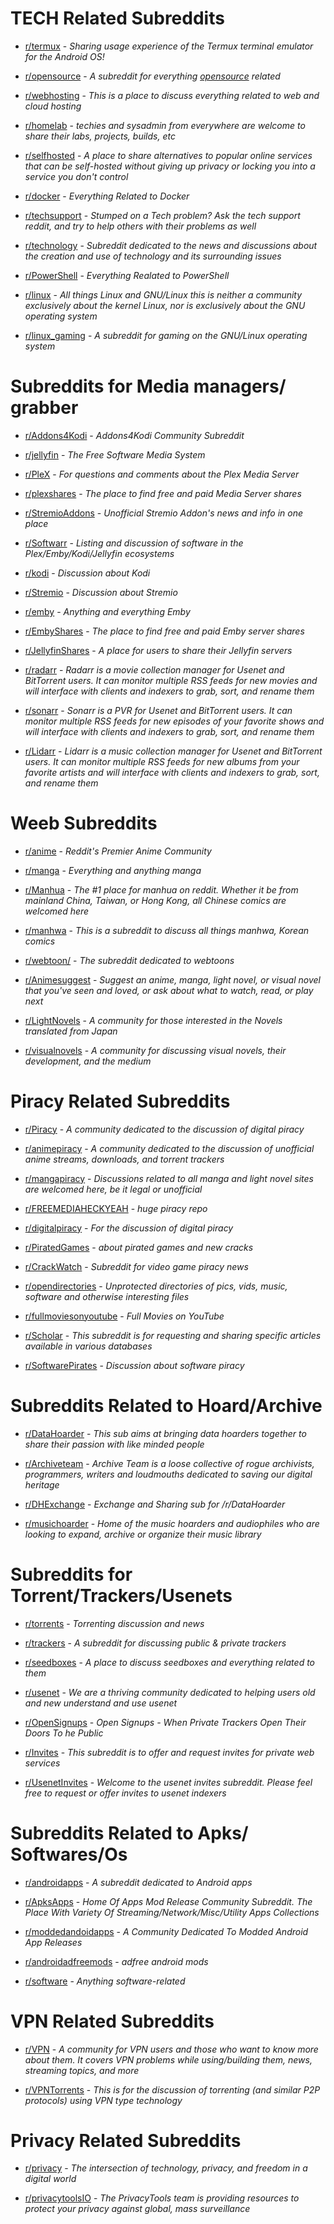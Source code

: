 # TECH Related Subreddits

* [r/termux](https://www.reddit.com/r/termux) - *Sharing usage experience of the Termux terminal emulator for the Android OS!*

* [r/opensource](https://www.reddit.com/r/opensource) - *A subreddit for everything [opensource](http://en.wikipedia.org/wiki/Open_source) related*

* [r/webhosting](https://www.reddit.com/r/webhosting) - *This is a place to discuss everything related to web and cloud hosting*

* [r/homelab](https://www.reddit.com/r/homelab/) - *techies and sysadmin from everywhere are welcome to share their labs, projects, builds, etc*

* [r/selfhosted](https://www.reddit.com/r/selfhosted) - *A place to share alternatives to popular online services that can be self-hosted without giving up privacy or locking you into a service you don't control*

* [r/docker](https://www.reddit.com/r/docker) - *Everything Related to Docker*

* [r/techsupport](https://www.reddit.com/r/techsupport) - *Stumped on a Tech problem? Ask the tech support reddit, and try to help others with their problems as well*

* [r/technology](https://www.reddit.com/r/technology) - *Subreddit dedicated to the news and discussions about the creation and use of technology and its surrounding issues*

* [r/PowerShell](https://www.reddit.com/r/PowerShell) - *Everything Realated to PowerShell*

* [r/linux](https://www.reddit.com/r/linux) - *All things Linux and GNU/Linux  this is neither a community exclusively about the kernel Linux, nor is exclusively about the GNU operating system*

* [r/linux_gaming](https://www.reddit.com/r/linux_gaming/) - *A subreddit for gaming on the GNU/Linux operating system*

# Subreddits for Media managers/ grabber

* [r/Addons4Kodi](https://www.reddit.com/r/Addons4Kodi) - *Addons4Kodi Community Subreddit*

* [r/jellyfin](https://www.reddit.com/r/jellyfin) - *The Free Software Media System*

* [r/PleX](https://www.reddit.com/r/PleX) - *For questions and comments about the Plex Media Server*

* [r/plexshares](https://www.reddit.com/r/plexshares) - *The place to find free and paid Media Server shares*

* [r/StremioAddons](https://www.reddit.com/r/StremioAddons) - *Unofficial Stremio Addon's news and info in one place*

* [r/Softwarr](https://www.reddit.com/r/Softwarr) - *Listing and discussion of software in the Plex/Emby/Kodi/Jellyfin ecosystems*

* [r/kodi](https://www.reddit.com/r/kodi) - *Discussion about Kodi*

* [r/Stremio](https://www.reddit.com/r/Stremio) - *Discussion about Stremio*

* [r/emby](https://www.reddit.com/r/emby) - *Anything and everything Emby*

* [r/EmbyShares](https://www.reddit.com/r/EmbyShares) - *The place to find free and paid Emby server shares*

* [r/JellyfinShares](https://www.reddit.com/r/JellyfinShares) - *A place for users to share their Jellyfin servers*

* [r/radarr](https://www.reddit.com/r/radarr) - *Radarr is a movie collection manager for Usenet and BitTorrent users. It can monitor multiple RSS feeds for new movies and will interface with clients and indexers to grab, sort, and rename them*

* [r/sonarr](https://www.reddit.com/r/sonarr) - *Sonarr is a PVR for Usenet and BitTorrent users. It can monitor multiple RSS feeds for new episodes of your favorite shows and will interface with clients and indexers to grab, sort, and rename them*

* [r/Lidarr](https://www.reddit.com/r/Lidarr/) - *Lidarr is a music collection manager for Usenet and BitTorrent users. It can monitor multiple RSS feeds for new albums from your favorite artists and will interface with clients and indexers to grab, sort, and rename them*


# Weeb Subreddits

* [r/anime](https://www.reddit.com/r/anime) - *Reddit's Premier Anime Community*

* [r/manga](https://www.reddit.com/r/manga/) - *Everything and anything manga*

* [r/Manhua](https://www.reddit.com/r/Manhua/) - *The #1 place for manhua on reddit. Whether it be from mainland China, Taiwan, or Hong Kong, all Chinese comics are welcomed here*

* [r/manhwa](https://www.reddit.com/r/manhwa/) - *This is a subreddit to discuss all things manhwa, Korean comics*

* [r/webtoon/](https://www.reddit.com/r/webtoons/) - *The subreddit dedicated to webtoons*

* [r/Animesuggest](https://www.reddit.com/r/Animesuggest/) - *Suggest an anime, manga, light novel, or visual novel that you've seen and loved, or ask about what to watch, read, or play next*

* [r/LightNovels](https://www.reddit.com/r/LightNovels/) - *A community for those interested in the Novels translated from Japan*

* [r/visualnovels](https://www.reddit.com/r/visualnovels/) - *A community for discussing visual novels, their development, and the medium*

# Piracy Related Subreddits

* [r/Piracy](https://www.reddit.com/r/Piracy) - *A community dedicated to the discussion of digital piracy*

* [r/animepiracy](https://www.reddit.com/r/animepiracy) - *A community dedicated to the discussion of unofficial anime streams, downloads, and torrent trackers*

* [r/mangapiracy](https://www.reddit.com/r/mangapiracy/) - *Discussions related to all manga and light novel sites are welcomed here, be it legal or unofficial*

* [r/FREEMEDIAHECKYEAH](https://www.reddit.com/r/FREEMEDIAHECKYEAH) - *huge piracy repo*

* [r/digitalpiracy](https://www.reddit.com/r/digitalpiracy) - *For the discussion of digital piracy*

* [r/PiratedGames](https://www.reddit.com/r/PiratedGames/) - *about pirated games and new cracks*

* [r/CrackWatch](https://www.reddit.com/r/CrackWatch) - *Subreddit for video game piracy news*

* [r/opendirectories](https://www.reddit.com/r/opendirectories) - *Unprotected directories of pics, vids, music, software and otherwise interesting files*

* [r/fullmoviesonyoutube](https://www.reddit.com/r/fullmoviesonyoutube) - *Full Movies on YouTube*

* [r/Scholar](https://www.reddit.com/r/Scholar/) - *This subreddit is for requesting and sharing specific articles available in various databases*

* [r/SoftwarePirates](https://www.reddit.com/r/SoftwarePirates) - *Discussion about software piracy*

# Subreddits Related to Hoard/Archive

* [r/DataHoarder](https://www.reddit.com/r/DataHoarder) - *This sub aims at bringing data hoarders together to share their passion with like minded people*

* [r/Archiveteam](https://www.reddit.com/r/Archiveteam) - *Archive Team is a loose collective of rogue archivists, programmers, writers and loudmouths dedicated to saving our digital heritage*

* [r/DHExchange](https://www.reddit.com/r/DHExchange) - *Exchange and Sharing sub for /r/DataHoarder*

* [r/musichoarder](https://www.reddit.com/r/musichoarder) - *Home of the music hoarders and audiophiles who are looking to expand, archive or organize their music library*

# Subreddits for Torrent/Trackers/Usenets

* [r/torrents](https://www.reddit.com/r/torrents) - *Torrenting discussion and news*

* [r/trackers](https://www.reddit.com/r/trackers/) - *A subreddit for discussing public & private trackers*

* [r/seedboxes](https://www.reddit.com/r/seedboxes) - *A place to discuss seedboxes and everything related to them*

* [r/usenet](https://www.reddit.com/r/usenet) - *We are a thriving community dedicated to helping users old and new understand and use usenet*

* [r/OpenSignups](https://www.reddit.com/r/OpenSignups) - *Open Signups - When Private Trackers Open Their Doors To he Public*

* [r/Invites](https://www.reddit.com/r/Invites) - *This subreddit is to offer and request invites for private web services*

* [r/UsenetInvites](https://www.reddit.com/r/UsenetInvites) - *Welcome to the usenet invites subreddit. Please feel free to request or offer invites to usenet indexers*

# Subreddits Related to Apks/ Softwares/Os

* [r/androidapps](https://www.reddit.com/r/androidapps) - *A subreddit dedicated to Android apps*

* [r/ApksApps](https://www.reddit.com/r/ApksApps) - *Home Of Apps Mod Release Community Subreddit. The Place With Variety Of Streaming/Network/Misc/Utility Apps Collections*

* [r/moddedandoidapps](https://www.reddit.com/r/moddedandoidapps) - *A Community Dedicated To Modded Android App Releases*

* [r/androidadfreemods](https://www.reddit.com/r/androidadfreemods) - *adfree android mods*

* [r/software](https://www.reddit.com/r/software) - *Anything software-related*

# VPN Related Subreddits
 
* [r/VPN](https://www.reddit.com/r/VPN) - *A community for VPN users and those who want to know more about them. It covers VPN problems while using/building them, news, streaming topics, and more*

* [r/VPNTorrents](https://www.reddit.com/r/VPNTorrents) - *This is for the discussion of torrenting (and similar P2P protocols) using VPN type technology*

# Privacy Related Subreddits

* [r/privacy](https://www.reddit.com/r/privacy) - *The intersection of technology, privacy, and freedom in a digital world*

* [r/privacytoolsIO](https://www.reddit.com/r/privacytoolsIO) - *The PrivacyTools team is providing resources to protect your privacy against global, mass surveillance*
